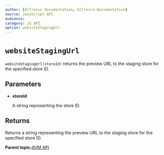 ```yaml
---
author: [Alfresco Documentation, Alfresco Documentation]
source: JavaScript API
audience: 
category: JS API
option: websiteStagingUrl
---
```


# `websiteStagingUrl`

`websiteStagingUrl(storeId)` returns the preview URL to the staging store for the specified store ID.

## Parameters

-   **storeId**

    A string representing the store ID.


## Returns

Returns a string representing the preview URL to the staging store for the specified store ID.

**Parent topic:**[AVM API](../references/API-JS-AVM.md)

